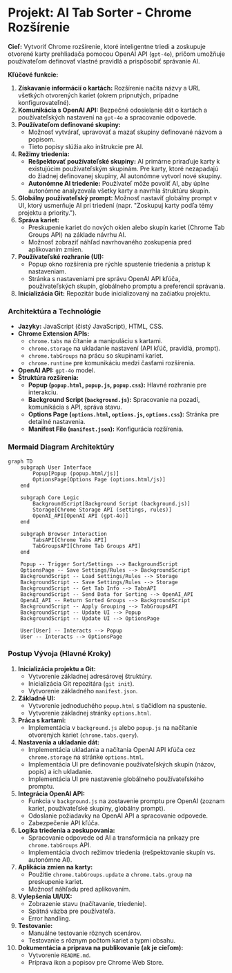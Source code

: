 # Projekt: AI Tab Sorter - Chrome Rozšírenie

**Cieľ:** Vytvoriť Chrome rozšírenie, ktoré inteligentne triedi a zoskupuje otvorené karty prehliadača pomocou OpenAI API (`gpt-4o`), pričom umožňuje používateľom definovať vlastné pravidlá a prispôsobiť správanie AI.

**Kľúčové funkcie:**

1.  **Získavanie informácií o kartách:** Rozšírenie načíta názvy a URL všetkých otvorených kariet (okrem pripnutých, prípadne konfigurovateľné).
2.  **Komunikácia s OpenAI API:** Bezpečné odosielanie dát o kartách a používateľských nastavení na `gpt-4o` a spracovanie odpovede.
3.  **Používateľom definované skupiny:**
    *   Možnosť vytvárať, upravovať a mazať skupiny definované názvom a popisom.
    *   Tieto popisy slúžia ako inštrukcie pre AI.
4.  **Režimy triedenia:**
    *   **Rešpektovať používateľské skupiny:** AI primárne priraďuje karty k existujúcim používateľským skupinám. Pre karty, ktoré nezapadajú do žiadnej definovanej skupiny, AI autonómne vytvorí nové skupiny.
    *   **Autonómne AI triedenie:** Používateľ môže povoliť AI, aby úplne autonómne analyzovala všetky karty a navrhla štruktúru skupín.
5.  **Globálny používateľský prompt:** Možnosť nastaviť globálny prompt v UI, ktorý usmerňuje AI pri triedení (napr. "Zoskupuj karty podľa témy projektu a priority.").
6.  **Správa kariet:**
    *   Preskupenie kariet do nových okien alebo skupín kariet (Chrome Tab Groups API) na základe návrhu AI.
    *   Možnosť zobraziť náhľad navrhovaného zoskupenia pred aplikovaním zmien.
7.  **Používateľské rozhranie (UI):**
    *   Popup okno rozšírenia pre rýchle spustenie triedenia a prístup k nastaveniam.
    *   Stránka s nastaveniami pre správu OpenAI API kľúča, používateľských skupín, globálneho promptu a preferencií správania.
8.  **Inicializácia Git:** Repozitár bude inicializovaný na začiatku projektu.

### Architektúra a Technológie

*   **Jazyky:** JavaScript (čistý JavaScript), HTML, CSS.
*   **Chrome Extension APIs:**
    *   `chrome.tabs` na čítanie a manipuláciu s kartami.
    *   `chrome.storage` na ukladanie nastavení (API kľúč, pravidlá, prompt).
    *   `chrome.tabGroups` na prácu so skupinami kariet.
    *   `chrome.runtime` pre komunikáciu medzi časťami rozšírenia.
*   **OpenAI API:** `gpt-4o` model.
*   **Štruktúra rozšírenia:**
    *   **Popup (`popup.html`, `popup.js`, `popup.css`):** Hlavné rozhranie pre interakciu.
    *   **Background Script (`background.js`):** Spracovanie na pozadí, komunikácia s API, správa stavu.
    *   **Options Page (`options.html`, `options.js`, `options.css`):** Stránka pre detailné nastavenia.
    *   **Manifest File (`manifest.json`):** Konfigurácia rozšírenia.

### Mermaid Diagram Architektúry

```mermaid
graph TD
    subgraph User Interface
        Popup[Popup (popup.html/js)]
        OptionsPage[Options Page (options.html/js)]
    end

    subgraph Core Logic
        BackgroundScript[Background Script (background.js)]
        Storage[Chrome Storage API (settings, rules)]
        OpenAI_API[OpenAI API (gpt-4o)]
    end

    subgraph Browser Interaction
        TabsAPI[Chrome Tabs API]
        TabGroupsAPI[Chrome Tab Groups API]
    end

    Popup -- Trigger Sort/Settings --> BackgroundScript
    OptionsPage -- Save Settings/Rules --> BackgroundScript
    BackgroundScript -- Load Settings/Rules --> Storage
    BackgroundScript -- Save Settings/Rules --> Storage
    BackgroundScript -- Get Tab Info --> TabsAPI
    BackgroundScript -- Send Data for Sorting --> OpenAI_API
    OpenAI_API -- Return Sorted Groups --> BackgroundScript
    BackgroundScript -- Apply Grouping --> TabGroupsAPI
    BackgroundScript -- Update UI --> Popup
    BackgroundScript -- Update UI --> OptionsPage

    User[User] -- Interacts --> Popup
    User -- Interacts --> OptionsPage
```

### Postup Vývoja (Hlavné Kroky)

1.  **Inicializácia projektu a Git:**
    *   Vytvorenie základnej adresárovej štruktúry.
    *   Inicializácia Git repozitára (`git init`).
    *   Vytvorenie základného `manifest.json`.
2.  **Základné UI:**
    *   Vytvorenie jednoduchého `popup.html` s tlačidlom na spustenie.
    *   Vytvorenie základnej stránky `options.html`.
3.  **Práca s kartami:**
    *   Implementácia v `background.js` alebo `popup.js` na načítanie otvorených kariet (`chrome.tabs.query`).
4.  **Nastavenia a ukladanie dát:**
    *   Implementácia ukladania a načítania OpenAI API kľúča cez `chrome.storage` na stránke `options.html`.
    *   Implementácia UI pre definovanie používateľských skupín (názov, popis) a ich ukladanie.
    *   Implementácia UI pre nastavenie globálneho používateľského promptu.
5.  **Integrácia OpenAI API:**
    *   Funkcia v `background.js` na zostavenie promptu pre OpenAI (zoznam kariet, používateľské skupiny, globálny prompt).
    *   Odoslanie požiadavky na OpenAI API a spracovanie odpovede.
    *   Zabezpečenie API kľúča.
6.  **Logika triedenia a zoskupovania:**
    *   Spracovanie odpovede od AI a transformácia na príkazy pre `chrome.tabGroups` API.
    *   Implementácia dvoch režimov triedenia (rešpektovanie skupín vs. autonómne AI).
7.  **Aplikácia zmien na karty:**
    *   Použitie `chrome.tabGroups.update` a `chrome.tabs.group` na preskupenie kariet.
    *   Možnosť náhľadu pred aplikovaním.
8.  **Vylepšenia UI/UX:**
    *   Zobrazenie stavu (načítavanie, triedenie).
    *   Spätná väzba pre používateľa.
    *   Error handling.
9.  **Testovanie:**
    *   Manuálne testovanie rôznych scenárov.
    *   Testovanie s rôznym počtom kariet a typmi obsahu.
10. **Dokumentácia a príprava na publikovanie (ak je cieľom):**
    *   Vytvorenie `README.md`.
    *   Príprava ikon a popisov pre Chrome Web Store.